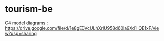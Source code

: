 # tourism-be
C4 model diagrams : https://drive.google.com/file/d/1e8gEDVcULhXrlU958d60la9Xd1_QE1xF/view?usp=sharing